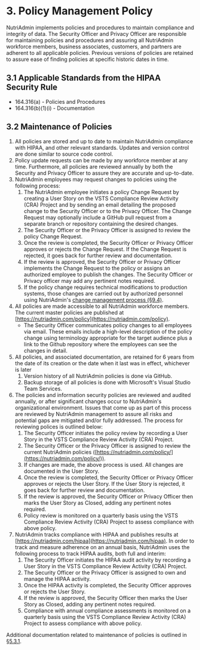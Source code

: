 # 3. Policy Management Policy

NutriAdmin implements policies and procedures to maintain compliance and integrity of data. The Security Officer and Privacy Officer are responsible for maintaining policies and procedures and assuring all NutriAdmin workforce members, business associates, customers, and partners are adherent to all applicable policies. Previous versions of policies are retained to assure ease of finding policies at specific historic dates in time.

## 3.1 Applicable Standards from the HIPAA Security Rule

* 164.316(a) - Policies and Procedures
* 164.316(b)(1)(i) - Documentation

## 3.2 Maintenance of Policies

1. All policies are stored and up to date to maintain NutriAdmin compliance with HIPAA, and other relevant standards. Updates and version control are done similar to source code control.
2. Policy update requests can be made by any workforce member at any time. Furthermore, all policies are reviewed annually by both the Security and Privacy Officer to assure they are accurate and up-to-date.
3. NutriAdmin employees may request changes to policies using the following process:
    1. The NutriAdmin employee initiates a policy Change Request by creating a User Story on the VSTS Compliance Review Activity (CRA) Project and by sending an email detailing the proposed change to the Security Officer or to the Privacy Officer. The Change Request may optionally include a GitHub pull request from a separate branch or repository containing the desired changes.
    2. The Security Officer or the Privacy Officer is assigned to review the policy Change Request.
    3. Once the review is completed, the Security Officer or Privacy Officer approves or rejects the Change Request. If the Change Request is rejected, it goes back for further review and documentation.
    4. If the review is approved, the Security Officer or Privacy Officer implements the Change Request to the policy or assigns an authorized employee to publish the changes. The Security Officer or Privacy officer may add any pertinent notes required.
    5. If the policy change requires technical modifications to production systems, those changes are carried out by authorized personnel using NutriAdmin's [change management process (§9.4)](#9.4-changing-existing-systems).
4. All policies are made accessible to all NutriAdmin workforce members. The current master policies are published at [https://nutriadmin.com/policy](https://nutriadmin.com/policy).
   * The Security Officer communicates policy changes to all employees via email. These emails include a high-level description of the policy change using terminology appropriate for the target audience plus a link to the Github repository where the employees can see the changes in detail.
5. All policies, and associated documentation, are retained for 6 years from the date of its creation or the date when it last was in effect, whichever is later
   1. Version history of all NutriAdmin policies is done via GitHub.
   2. Backup storage of all policies is done with Microsoft's Visual Studio Team Services.
6. The policies and information security policies are reviewed and audited annually, or after significant changes occur to NutriAdmin's organizational environment. Issues that come up as part of this process are reviewed by NutriAdmin management to assure all risks and potential gaps are mitigated and/or fully addressed. The process for reviewing polices is outlined below:
    1. The Security Officer initiates the policy review by recording a User Story in the VSTS Compliance Review Activity (CRA) Project.
    2. The Security Officer or the Privacy Officer is assigned to review the current NutriAdmin policies ([https://nutriadmin.com/policy/](https://nutriadmin.com/policy/)).
    3. If changes are made, the above process is used. All changes are documented in the User Story.
    4. Once the review is completed, the Security Officer or Privacy Officer approves or rejects the User Story. If the User Story is rejected, it goes back for further review and documentation.
    5. If the review is approved, the Security Officer or Privacy Officer then marks the User Story as Closed, adding any pertinent notes required.
    6. Policy review is monitored on a quarterly basis using the VSTS Compliance Review Activity (CRA) Project to assess compliance with above policy.
7. NutriAdmin tracks compliance with HIPAA and publishes results at [https://nutriadmin.com/hipaa](https://nutriadmin.com/hipaa). In order to track and measure adherence on an annual basis, NutriAdmin uses the following process to track HIPAA audits, both full and interim:
    1. The Security Officer initiates the HIPAA audit activity by recording a User Story in the VSTS Compliance Review Activity (CRA) Project.
    2. The Security Officer or the Privacy Officer is assigned to own and manage the HIPAA activity.
    3. Once the HIPAA activity is completed, the Security Officer approves or rejects the User Story.
    4. If the review is approved, the Security Officer then marks the User Story as Closed, adding any pertinent notes required.
    5. Compliance with annual compliance assessments is monitored on a quarterly basis using the VSTS Compliance Review Activity (CRA) Project to assess compliance with above policy.

Additional documentation related to maintenance of policies is outlined in [§5.3.1](#5.3-security-officer).
